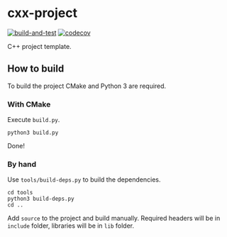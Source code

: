 # cxx-project

[![build-and-test][build-badge]][build-link]
[![codecov][codecov-badge]][codecov-link]

C++ project template.

##  How to build
To build the project CMake and Python 3 are required.

### With CMake
Execute `build.py`.

    python3 build.py

Done!

### By hand
Use `tools/build-deps.py` to build the dependencies.

    cd tools
    python3 build-deps.py
    cd ..

Add `source` to the project and build manually. Required headers will be in `include` folder, libraries will be in `lib` folder.

[build-badge]:    https://github.com/automainint/cxx-project/workflows/build-and-test/badge.svg
[build-link]:     https://github.com/automainint/cxx-project/actions?query=workflow%3Abuild-and-test
[codecov-badge]:  https://codecov.io/gh/automainint/cxx-project/branch/feature-codecov/graph/badge.svg
[codecov-link]:   https://codecov.io/gh/automainint/cxx-project
